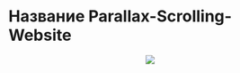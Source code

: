 # Название Parallax-Scrolling-Website

<p align="center"> 
<img src="https://i.ibb.co/9vM2mfy/screencapture-alekseypolishchuk-github-io-Parallax-Scrolling-Website-2022-11-04-16-45-30.jpg">
</p>
